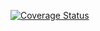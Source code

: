 [![Coverage Status](https://coveralls.io/repos/github/swapnamoy17/swe1-app/badge.svg?branch=master)](https://coveralls.io/github/swapnamoy17/swe1-app?branch=master)
